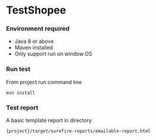 # TestShopee

### Environment required
 - Java 8 or above
 - Maven installed
 - Only support run on window OS
 
### Run test
From project run command line
```
mvn install
```

### Test report
A basic template report in directory
```
{project}/target/surefire-reports/emailable-report.html
```
